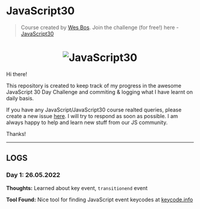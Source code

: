 # JavaScript30

> Course created by [Wes Bos](https://github.com/wesbos). Join the challenge (for free!) here - [JavaScript30](https://javascript30.com/account)

<h1 align="center">
  <img src="https://javascript30.com/images/JS3-social-share.png" style="max-width:100%" alt="JavaScript30" />
</h1>

Hi there!

This repository is created to keep track of my progress in the awesome JavaScript 30 Day Challenge
and commiting & logging what I have learnt on daily basis.

If you have any JavaScript/JavaScript30 course realted queries, please create a new issue [here](https://github.com/blademan/JavaScript-Drum-Kit/issues/new). I will try to respond as soon as possible. I am always happy to help and learn new stuff from our JS community.

Thanks!

---

## LOGS


### Day 1: 26.05.2022

**Thoughts:** Learned about key event, `transitionend` event

**Tool Found:** Nice tool for finding JavaScript event keycodes at [keycode.info](http://keycode.info/)
